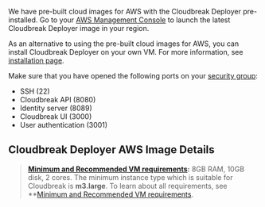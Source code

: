 We have pre-built cloud images for AWS with the Cloudbreak Deployer pre-installed. Go to your [AWS Management Console](https://aws.amazon.com/console/) to launch the latest Cloudbreak Deployer image in your region.  

As an alternative to using the pre-built cloud images for AWS, you can install Cloudbreak Deployer on your own VM. For more information, see [installation page](onprem.md).

Make sure that you have opened the following ports on your [security group](http://docs.aws.amazon.com/AWSEC2/latest/UserGuide/using-network-security.html):
 
 * SSH (22)
 * Cloudbreak API (8080)
 * Identity server (8089)
 * Cloudbreak UI (3000)
 * User authentication (3001)
 
## Cloudbreak Deployer AWS Image Details

> **[Minimum and Recommended VM requirements](onprem.md#minimum-and-recommended-system-requirements):** 8GB RAM, 10GB disk, 2 cores. 
> The minimum instance type which is suitable for Cloudbreak is **m3.large**.
> To learn about all requirements, see **[Minimum and Recommended VM requirements](onprem.md#minimum-and-recommended-system-requirements).

 
